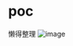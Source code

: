 # poc
懒得整理
![image](https://github.com/user-attachments/assets/1e14e51f-7c6c-4773-b37f-c1dddbb7f3f7)
